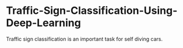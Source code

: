 # Traffic-Sign-Classification-Using-Deep-Learning

Traffic sign classification is an important task for self diving cars.

